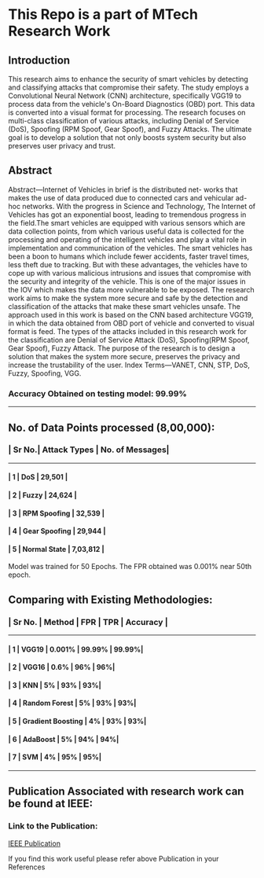 # This Repo is a part of MTech Research Work

## Introduction

  This research aims to enhance the security of smart vehicles by detecting and classifying attacks that compromise their safety. The study employs a Convolutional Neural Network (CNN) architecture, specifically VGG19 to process data from the vehicle's 
  On-Board Diagnostics (OBD) port. This data is converted into a visual format for processing. The research focuses on multi-class classification of various attacks, including Denial of Service (DoS), Spoofing (RPM Spoof, Gear Spoof), and Fuzzy Attacks.
  The ultimate goal is to develop a solution that not only boosts system security but also preserves user privacy and trust.

## Abstract

Abstract—Internet of Vehicles in brief is the distributed net-
works that makes the use of data produced due to connected cars
and vehicular ad-hoc networks. With the progress in Science and
Technology, The Internet of Vehicles has got an exponential boost,
leading to tremendous progress in the field.The smart vehicles
are equipped with various sensors which are data collection
points, from which various useful data is collected for the
processing and operating of the intelligent vehicles and play a
vital role in implementation and communication of the vehicles.
The smart vehicles has been a boon to humans which include
fewer accidents, faster travel times, less theft due to tracking. But
with these advantages, the vehicles have to cope up with various
malicious intrusions and issues that compromise with the security
and integrity of the vehicle. This is one of the major issues in
the IOV which makes the data more vulnerable to be exposed.
The research work aims to make the system more secure and
safe by the detection and classification of the attacks that make
these smart vehicles unsafe. The approach used in this work
is based on the CNN based architecture VGG19, in which the
data obtained from OBD port of vehicle and converted to visual
format is feed. The types of the attacks included in this research
work for the classification are Denial of Service Attack (DoS),
Spoofing(RPM Spoof, Gear Spoof), Fuzzy Attack. The purpose
of the research is to design a solution that makes the system
more secure, preserves the privacy and increase the trustability
of the user.
Index Terms—VANET, CNN, STP, DoS, Fuzzy, Spoofing, VGG.

  ### Accuracy Obtained on testing model: 99.99% 
----------------------------------------

## No. of Data Points processed (8,00,000): 

 ### | Sr No.| Attack Types | No. of Messages|
  ________
  
#### | 1 | DoS | 29,501 |


#### | 2 | Fuzzy | 24,624 |

#### | 3 | RPM Spoofing | 32,539 |

#### | 4 | Gear Spoofing | 29,944 |

#### | 5 | Normal State | 7,03,812 |


Model was trained for 50 Epochs. The FPR obtained was 0.001% near 50th epoch.

## Comparing with Existing Methodologies:

### | Sr No. | Method | FPR | TPR | Accuracy |

-------------

#### | 1 | VGG19 | 0.001% | 99.99% | 99.99%|

#### | 2 | VGG16 | 0.6% | 96% | 96%|

#### | 3 | KNN | 5% | 93% | 93%|

#### | 4 | Random Forest | 5% | 93% | 93%|

#### | 5 | Gradient Boosting | 4% | 93% | 93%|

#### | 6 | AdaBoost | 5% | 94% | 94%|

#### | 7 | SVM | 4% | 95% | 95%|

---------
  
  ## Publication Associated with research work can be found at IEEE: 
  
  ### Link to the Publication: 
  [IEEE Publication](https://ieeexplore.ieee.org/abstract/document/10040446)


  If you find this work useful please refer above Publication in your References
